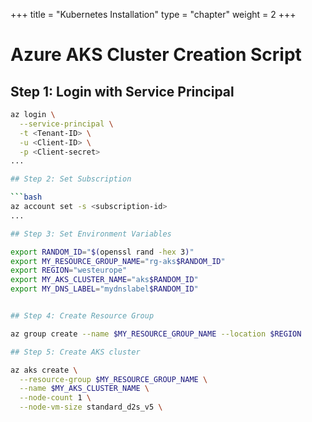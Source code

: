+++
title = "Kubernetes Installation"
type = "chapter"
weight = 2
+++

# Azure AKS Cluster Creation Script

## Step 1: Login with Service Principal

```bash
az login \
  --service-principal \
  -t <Tenant-ID> \
  -u <Client-ID> \
  -p <Client-secret>
...

## Step 2: Set Subscription

```bash
az account set -s <subscription-id>
...

## Step 3: Set Environment Variables

export RANDOM_ID="$(openssl rand -hex 3)"
export MY_RESOURCE_GROUP_NAME="rg-aks$RANDOM_ID"
export REGION="westeurope"
export MY_AKS_CLUSTER_NAME="aks$RANDOM_ID"
export MY_DNS_LABEL="mydnslabel$RANDOM_ID"


## Step 4: Create Resource Group

az group create --name $MY_RESOURCE_GROUP_NAME --location $REGION

## Step 5: Create AKS cluster

az aks create \
  --resource-group $MY_RESOURCE_GROUP_NAME \
  --name $MY_AKS_CLUSTER_NAME \
  --node-count 1 \
  --node-vm-size standard_d2s_v5 \

